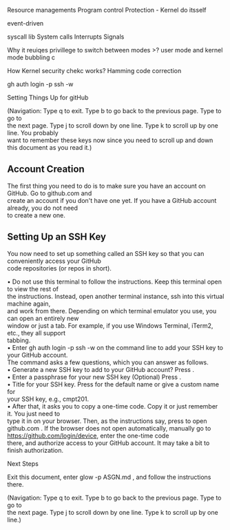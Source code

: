 Resource managements 
Program control 
Protection - Kernel do itsself 


event-driven 



syscall lib 
System calls 
Interrupts 
Signals 


Why it reuiqes privillege to switch between modes >? user mode and kernel mode 
bubbling c

How Kernel security chekc works?  Hamming code correction 

gh auth login -p ssh -w

   Setting Things Up for gitHub                                                                                       
                                                                                                                      
  (Navigation: Type  q  to exit. Type  b  to go back to the previous page. Type  <Space>  to go to                    
  the next page. Type  j  to scroll down by one line. Type  k  to scroll up by one line. You probably                 
  want to remember these keys now since you need to scroll up and down this document as you read it.)                 
                                                                                                                      
  ## Account Creation                                                                                                 
                                                                                                                      
  The first thing you need to do is to make sure you have an account on GitHub. Go to  github.com  and                
  create an account if you don't have one yet. If you have a GitHub account already, you do not need                  
  to create a new one.                                                                                                
                                                                                                                      
  ## Setting Up an SSH Key                                                                                            
                                                                                                                      
  You now need to set up something called an SSH key so that you can conveniently access your GitHub                  
  code repositories (or repos in short).                                                                              
                                                                                                                    
  • Do not use this terminal to follow the instructions. Keep this terminal open to view the rest of                  
  the instructions. Instead, open another terminal instance, ssh into this virtual machine again,                     
  and work from there. Depending on which terminal emulator you use, you can open an entirely new                     
  window or just a tab. For example, if you use Windows Terminal, iTerm2, etc., they all support                      
  tabbing.                                                                                                            
  • Enter  gh auth login -p ssh -w  on the command line to add your SSH key to your GitHub account.                   
  The command asks a few questions, which you can answer as follows.                                                  
    • Generate a new SSH key to add to your GitHub account? Press  <Enter> .                                          
    • Enter a passphrase for your new SSH key (Optional) Press  <Enter> .                                             
    • Title for your SSH key. Press  <Enter>  for the default name or give a custom name for                          
    your SSH key, e.g., cmpt201.                                                                                      
    • After that, it asks you to copy a one-time code. Copy it or just remember it. You just need to                  
    type it in on your browser. Then, as the instructions say, press  <Enter>  to open                                
     github.com . If the browser does not open automatically, manually go to                                          
    https://github.com/login/device, enter the one-time code                                                          
    there, and authorize access to your GitHub account. It may take a bit to finish authorization.                    
                                                                                                                      
                                                                                                                      
   Next Steps                                                                                                         
                                                                                                                      
  Exit this document, enter  glow -p ASGN.md , and follow the instructions there.                                     
                                                                                                                    
  (Navigation: Type  q  to exit. Type  b  to go back to the previous page. Type  <Space>  to go to                    
  the next page. Type  j  to scroll down by one line. Type  k  to scroll up by one line.)                             
